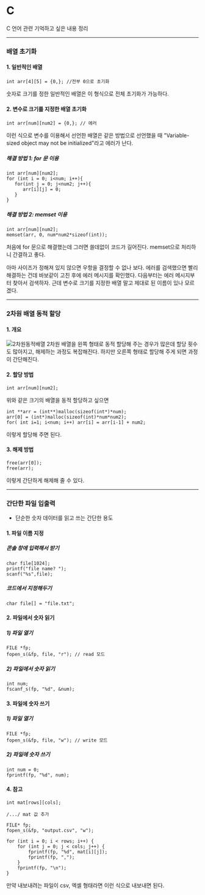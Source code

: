 # C
C 언어 관련 기억하고 싶은 내용 정리

----------------------------------------------
### 배열 초기화
#### 1. 일반적인 배열
```
int arr[4][5] = {0,}; //전부 0으로 초기화
```
숫자로 크기를 정한 일반적인 배열은 이 형식으로 전체 초기화가 가능하다.
#### 2. 변수로 크기를 지정한 배열 초기화
```
int arr[num][num2] = {0,}; // 에러
```
이런 식으로 변수를 이용해서 선언한 배열은 같은 방법으로 선언했을 때
"Variable-sized object may not be initialized"라고 에러가 난다.
##### 해결 방법 1: for 문 이용
```
int arr[num][num2];
for (int i = 0; i<num; i++){
   for(int j = 0; j<num2; j++){
      arr[i][j] = 0;
   }
}
```
##### 해결 방법 2: memset 이용
```
int arr[num][num2];
memset(arr, 0, num*num2*sizeof(int));
```
처음에 for 문으로 해결했는데 그러면 쓸데없이 코드가 길어진다.
memset으로 처리하니 간결하고 좋다.

아마 사이즈가 정해져 있지 않으면 우항을 결정할 수 없나 보다.
에러를 검색했으면 빨리 해결하는 건데 바보같이 고친 후에 에러 메시지를 확인했다.
다음부터는 에러 메시지부터 찾아서 검색하자.
근데 변수로 크기를 지정한 배열 말고 제대로 된 이름이 있나 모르겠다.

----------------------------------------------
### 2차원 배열 동적 할당
#### 1. 개요
![2차원동적배열](https://user-images.githubusercontent.com/66747535/100061624-ae934000-2e71-11eb-92f4-8cb4ce2467a6.png)
2차원 배열을 왼쪽 형태로 동적 할당해 주는 경우가 많은데
할당 횟수도 많아지고, 해제하는 과정도 복잡해진다.
하지만 오른쪽 형태로 할당해 주게 되면 과정이 간단해진다.

#### 2. 할당 방법
```
int arr[num][num2];
```
위와 같은 크기의 배열을 동적 할당하고 싶으면
```
int **arr = (int**)malloc(sizeof(int*)*num);
arr[0] = (int*)malloc(sizeof(int)*num*num2);
for( int i=1; i<num; i++) arr[i] = arr[i-1] + num2;
```
이렇게 할당해 주면 된다.

#### 3. 해제 방법
```
free(arr[0]);
free(arr);
```
이렇게 간단하게 해제해 줄 수 있다.

----------------------------------------------
### 간단한 파일 입출력
* 단순한 숫자 데이터를 읽고 쓰는 간단한 용도

#### 1. 파일 이름 지정
##### 콘솔 창에 입력해서 받기
```
char file[1024];
printf("file name? ");
scanf("%s",file);
```
##### 코드에서 지정해두기
```
char file[] = "file.txt";
```
#### 2. 파일에서 숫자 읽기
##### 1) 파일 열기
```
FILE *fp;
fopen_s(&fp, file, "r"); // read 모드
```
##### 2) 파일에서 숫자 읽기
```
int num;
fscanf_s(fp, "%d", &num);
```
#### 3. 파일에 숫자 쓰기
##### 1) 파일 열기
```
FILE *fp;
fopen_s(&fp, file, "w"); // write 모드
```
##### 2) 파일에 숫자 쓰기
```
int num = 0;
fprintf(fp, "%d", num);
```

#### 4. 참고
```
int mat[rows][cols];

/.../ mat 값 추가

FILE* fp;
fopen_s(&fp, "output.csv", "w");

for (int i = 0; i < rows; i++) {
    for (int j = 0; j < cols; j++) {
        fprintf(fp, "%d", mat[i][j]);
        fprintf(fp, ",");
    }
    fprintf(fp, "\n");
}
```
만약 내보내려는 파일이 csv, 엑셀 형태라면 이런 식으로 내보내면 된다.
